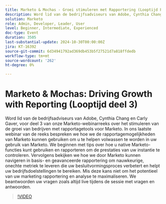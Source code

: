 ```yaml
---
title: Marketo & Mochas - Groei stimuleren met Rapportering (Looptijd Pt 3)
description: Word lid van de bedrijfsadviseurs van Adobe, Cynthia Chang en Carly Gaver, voor deel 3 van onze Marketo-webinarreeks over het stimuleren van de groei van bedrijven met rapportagetools voor Marketo. In ons laatste webinar van de reeks bespreken we hoe we de rapportagemogelijkheden van Marketo kunnen gebruiken om u te helpen volwassen te worden in uw gebruik van Marketo. We beginnen met tips over hoe u native Marketo-functies kunt gebruiken en rapporteren om de prestaties van uw instantie te controleren. Vervolgens bekijken we hoe we door Marketo kunnen navigeren in basis- en geavanceerde rapportering om nauwkeurige, onechte metriek te leveren die uw besluitvormingsproces verbetert en helpt uw bedrijfsdoelstellingen te bereiken. Mis deze kans niet om het potentieel van uw marketing rapportering en analyse te maximaliseren. We beantwoorden uw vragen zoals altijd live tijdens de sessie met vragen en antwoorden.
solution: Marketo
role: Admin, Developer, Leader, User
level: Beginner, Intermediate, Experienced
doc-type: Event
duration: 3505
last-substantial-update: 2024-10-30T00:00:00Z
jira: KT-16392
source-git-commit: 6d34941792ad369db453b5f27521d7a818ffdedb
workflow-type: tm+mt
source-wordcount: '262'
ht-degree: 0%

---
```



# Marketo &amp; Mochas: Driving Growth with Reporting (Looptijd deel 3)

Word lid van de bedrijfsadviseurs van Adobe, Cynthia Chang en Carly Gaver, voor deel 3 van onze Marketo-webinarreeks over het stimuleren van de groei van bedrijven met rapportagetools voor Marketo. In ons laatste webinar van de reeks bespreken we hoe we de rapportagemogelijkheden van Marketo kunnen gebruiken om u te helpen volwassen te worden in uw gebruik van Marketo. We beginnen met tips over hoe u native Marketo-functies kunt gebruiken en rapporteren om de prestaties van uw instantie te controleren. Vervolgens bekijken we hoe we door Marketo kunnen navigeren in basis- en geavanceerde rapportering om nauwkeurige, onechte metriek te leveren die uw besluitvormingsproces verbetert en helpt uw bedrijfsdoelstellingen te bereiken. Mis deze kans niet om het potentieel van uw marketing rapportering en analyse te maximaliseren. We beantwoorden uw vragen zoals altijd live tijdens de sessie met vragen en antwoorden.

>[!VIDEO](https://video.tv.adobe.com/v/3435407/?learn=on)
